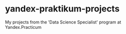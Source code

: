 # yandex-praktikum-projects
My projects from the 'Data Science Specialist' program at Yandex.Practicum
